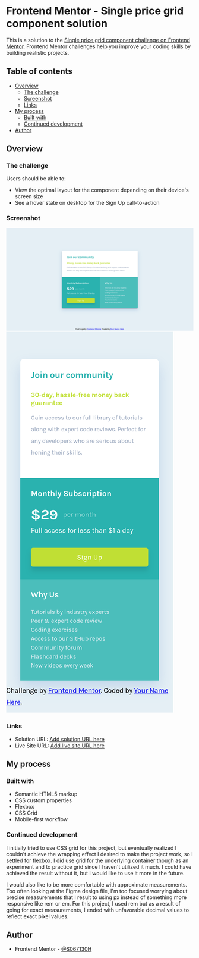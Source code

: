 # Frontend Mentor - Single price grid component solution

This is a solution to the [Single price grid component challenge on Frontend Mentor](https://www.frontendmentor.io/challenges/single-price-grid-component-5ce41129d0ff452fec5abbbc). Frontend Mentor challenges help you improve your coding skills by building realistic projects. 

## Table of contents

- [Overview](#overview)
  - [The challenge](#the-challenge)
  - [Screenshot](#screenshot)
  - [Links](#links)
- [My process](#my-process)
  - [Built with](#built-with)
  - [Continued development](#continued-development)
- [Author](#author)

## Overview

### The challenge

Users should be able to:

- View the optimal layout for the component depending on their device's screen size
- See a hover state on desktop for the Sign Up call-to-action

### Screenshot

![](./screenshot1.png)
![](./screenshot2.png)

### Links

- Solution URL: [Add solution URL here](https://your-solution-url.com)
- Live Site URL: [Add live site URL here](https://your-live-site-url.com)

## My process

### Built with

- Semantic HTML5 markup
- CSS custom properties
- Flexbox
- CSS Grid
- Mobile-first workflow

### Continued development

I initially tried to use CSS grid for this project, but eventually realized I couldn't achieve the wrapping effect I desired to make the project work, so I settled for flexbox. I did use grid for the underlying container though as an experiment and to practice grid since I haven't utilized it much. I could have achieved the result without it, but I would like to use it more in the future.

I would also like to be more comfortable with approximate measurements. Too often looking at the Figma design file, I'm too focused worrying about precise measurements that I result to using px instead of something more responsive like rem or em. For this project, I used rem but as a result of going for exact measurements, I ended with unfavorable decimal values to reflect exact pixel values.

## Author

- Frontend Mentor - [@S067130H](https://www.frontendmentor.io/profile/S067130H)
